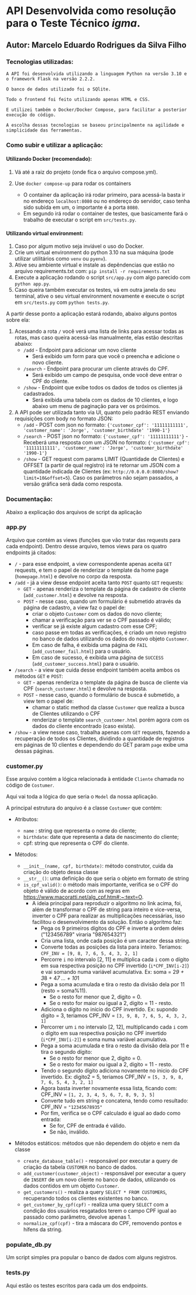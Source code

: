 # API Desenvolvida como resolução para o Teste Técnico <i>igma</i>.

## Autor: Marcelo Eduardo Rodrigues da Silva Filho

### Tecnologias utilizadas: 

    A API foi desenvolvida utilizando a linguagem Python na versão 3.10 e o framework Flask na versão 2.2.2.

    O banco de dados utilizado foi o SQlite.

    Todo o frontend foi feito utilizando apenas HTML e CSS.

    E utilizei também o Docker/Docker Compose, para facilitar a posterior execução do código.

    A escolha dessas tecnologias se baseou principalmente na agilidade e simplicidade das ferramentas.


### Como subir e utilizar a aplicação:

#### Utilizando Docker (recomendado):

1. Vá até a raiz do projeto (onde fica o arquivo compose.yml).
   
2. Use `docker compose-up` para rodar os containers
    - O container da aplicação irá rodar primeiro, para acessá-la basta ir no endereço `localhost:8080` ou no endereço do servidor, caso tenha sido subida em um, o importante é a porta `8080`.
    - Em segundo irá rodar o container de testes, que basicamente fará o trabalho de executar o script em `src/tests.py`.

#### Utilizando virtual environment:
1. Caso por algum motivo seja inviável o uso do Docker.
2. Crie um virtual environment do python 3.10 na sua máquina (pode utilizar utilitários como `venv` ou `pyenv`).
3. Ative seu ambiente virtual e instale as depêndencias que estão no arquivo requirements.txt com: `pip install -r requirements.txt`
4. Execute a aplicação rodando o script `src/app.py` com algo parecido com `python app.py`.
5. Caso queira também executar os testes, vá em outra janela do seu terminal, ative o seu virtual environment novamente e execute o script em `src/tests.py` com `python tests.py`.

A partir desse ponto a aplicação estará rodando, abaixo alguns pontos sobre ela:

1. Acessando a rota `/` você verá uma lista de links para acessar todas as rotas, mas caso queira acessá-las manualmente, elas estão descritas abaixo:
    - `/add` - Endpoint para adicionar um novo cliente
      - Será exibido um form para que você o preencha e adicione o novo cliente.
    - `/search` - Endpoint para procurar um cliente através do CPF.
      - Será exibido um campo de pesquisa, onde você deve entrar o CPF do cliente.
    - `/show` - Endpoint que exibe todos os dados de todos os   clientes já cadastrados.
      - Será exibida uma tabela com os dados de 10 clientes, e logo abaixo um menu de paginação para ver os próximos.
2. A API pode ser utilizada tanto via UI, quanto pelo padrão REST enviando requisições com body no formato JSON:
    - `/add` - POST com json no formato: `{'customer_cpf': '11111111111', 'customer_name': 'Jorge', 'customer_birthdate' '1990-1'}`
    - `/search` - POST json no formato: `{'customer_cpf': '11111111111'}` - Receberá uma resposta com um JSON no formato: `{'customer_cpf': '11111111111', 'customer_name': 'Jorge', 'customer_birthdate' '1990-1'}`
    - `/show` - GET request com params LIMIT (Quantidade de Clientes) e OFFSET (a partir de qual registro) irá te retornar um JSON com a quantidade indicada de Clientes (ex: `http://0.0.0.0:8080/show?limit=10&offset=5`). Caso os parâmetros não sejam passados, a versão gráfica será dada como resposta.


### Documentação:

Abaixo a explicação dos arquivos de script da aplicação

### app.py

Arquivo que contém as views (funções que vão tratar das requests para cada endpoint).
Dentro desse arquivo, temos views para os quatro endpoints já citados:
   - `/` - para esse endpoint, a view correspondente apenas aceita `GET` requests, e tem o papel de renderizar o template da home page (`homepage.html`) e devolve no corpo da resposta.
   - `/add` - já a view desse endpoint aceita tanto `POST` quanto `GET` requests:
     - `GET` - apenas renderiza o template da página de cadastro de cliente (`add_customer.html`) e devolve na resposta.
     - `POST` - nesse caso, quando um formulário é submetido através da página de cadastro, a view faz o papel de: 
       - criar o objeto `Customer` com os dados do novo cliente;
       - chamar a verificação para ver se o CPF passado é válido;
       - verificar se já existe algum cadastro com esse CPF;
       - caso passe em todas as verificações, é criado um novo registro no banco de dados utilizando os dados do novo objeto `Customer`.
       - Em caso de falha, é exibida uma página de `FAIL` (`add_customer_fail.html`) para o usuário.
       - Em caso de sucesso, é exibida uma página de `SUCCESS` (`add_customer_success.html`) para o usuário.
   - `/search` - a view que cuida desse endpoint também aceita ambos os métodos `GET` e `POST`:
     - `GET` - apenas renderiza o template da página de busca de cliente via CPF (`search_customer.html`) e devolve na resposta.
     - `POST` - nesse caso, quando o formulário de busca é submetido, a view tem o papel de:
       - chamar o static method da classe `Customer` que realiza a busca de Clientes utilizando o CPF
       - renderizar o template `search_customer.html` porém agora com os dados do cliente encontrado (caso exista). 
   - `/show` - a view nesse caso, trabalha apenas com `GET` requests, fazendo a recuperação de todos os Clientes, dividindo a quantidade de registros em páginas de 10 clientes e dependendo do GET param `page` exibe uma dessas páginas.

### customer.py

Esse arquivo contém a lógica relacionada à entidade `Cliente` chamada no código de `Costumer`.

Aqui vai toda a lógica do que seria o `Model` da nossa aplicação.

A principal estrutura do arquivo é a classe `Costumer` que contém:

  - Atributos:
    - `name` : string que representa o nome do cliente;
    - `birthdate`: date que representa a data de nascimento do cliente;
    - cpf: string que representa o CPF do cliente.
  - Métodos:
    - `__init__(name, cpf, birthdate)`: método construtor, cuida da criação do objeto dessa classe
    - `__str__()`: uma definição do que seria o objeto em formato de string
    - `is_cpf_valid()`: o método mais importante, verifica se o CPF do objeto é válido de acordo com as regras em https://www.macoratti.net/alg_cpf.htm#:~:text=O.
      - A ideia principal para reproduzir o algoritmo no link acima, foi, além de transformar o CPF de string para inteiro e vice-versa, inverter o CPF para realizar as multiplicações necessárias, isso facilitou o desenvolvimento da solução. Então o algoritmo faz:
        - Pega os 9 primeiros dígitos do CPF e inverte a ordem deles ("123456789" viraria "987654321")
        - Cria uma lista, onde cada posição é um caracter dessa string.
        - Converte todas as posições da lista para inteiro. Teriamos: `CPF_INV = [9, 8, 7, 6, 5, 4, 3, 2, 1]`
        - Percorre `i` no intervalo [2, 11] e multiplica cada `i` com o dígito em sua respectiva posição no CPF invertido (`i*CPF_INV[i-2]`) e vai somando numa variável acumulativa. Ex: soma = 2*9 + 3*8 + 4*7 ... + 10*1
        - Pega a soma acumulada e tira o resto da divisão dela por 11 (resto = soma%11).
          - Se o resto for menor que 2, digito = 0.
          - Se o resto for maior ou igual a 2, digito = 11 - resto.
        - Adiciona o dígito no início do CPF invertido. Ex: supondo digito = 3, teriamos CPF_INV = `[3, 9, 8, 7, 6, 5, 4, 3, 2, 1]`
        - Percorrer um `i` no intervalo [2, 12], multiplicando cada `i` com o dígito em sua respectiva posição no CPF invertido (`i*CPF_INV[i-2]`) e soma numa variável acumulativa.
        - Pega a soma acumulada e tira o resto da divisão dela por 11 e tira o segundo dígito:
          - Se o resto for menor que 2, digito = 0.
          - Se o resto for maior ou igual a 2, digito = 11 - resto.
        - Tendo o segundo dígito adiciona novamente no inicio do CPF invertido. Ex: digito2 = 5, teriamos CPF_INV = `[5, 3, 9, 8, 7, 6, 5, 4, 3, 2, 1]`
        - Agora basta inverter novamente essa lista, ficando com: CPF_INV = `[1, 2, 3, 4, 5, 6, 7, 8, 9, 3, 5]`
        - Converte tudo em string e concatena, tendo como resultado: CPF_INV = `"12345678935"`
        - Por fim, verifica se o CPF calculado é igual ao dado como entrada:
          - Se for, CPF de entrada é válido.
          - Se não, inválido.
  

  - Métodos estáticos: métodos que não dependem do objeto e nem da classe
    - `create_database_table()` - responsável por executar a query de criação da tabela `CUSTOMER` no banco de dados.
    - `add_customer(customer_object)` - responsável por executar a query de `INSERT` de um novo cliente no banco de dados, utilizando os dados contidos em um objeto `Customer`.
    - `get_customers()` - realiza a query `SELECT * FROM CUSTOMERS`, recuperando todos os clientes existentes no banco.
    - `get_customer_by_cpf(cpf)` - realiza uma query `SELECT` com a condição dos usuários resgatados terem o campo CPF igual ao passado como parâmetro, devolve apenas 1.
    - `normalize_cpf(cpf)` - tira a máscara do CPF, removendo pontos e hífens da string.

### populate_db.py

Um script simples pra popular o banco de dados com alguns registros.

### tests.py 

Aqui estão os testes escritos para cada um dos endpoints.